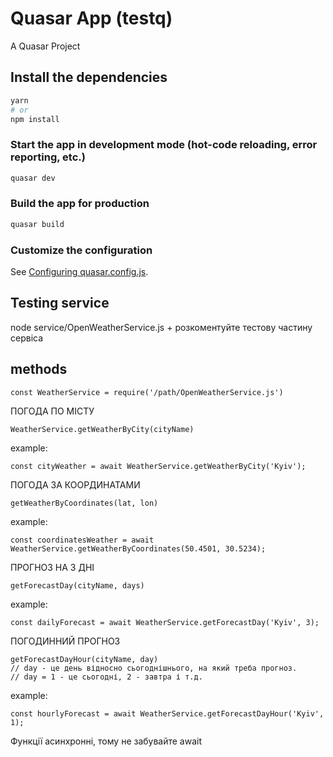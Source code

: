 # Quasar App (testq)

A Quasar Project

## Install the dependencies

```bash
yarn
# or
npm install
```

### Start the app in development mode (hot-code reloading, error reporting, etc.)

```bash
quasar dev
```

### Build the app for production

```bash
quasar build
```

### Customize the configuration

See [Configuring quasar.config.js](https://v2.quasar.dev/quasar-cli-vite/quasar-config-js).

## Testing service

node service/OpenWeatherService.js + розкоментуйте тестову частину сервіса

## methods

```
const WeatherService = require('/path/OpenWeatherService.js')
```

ПОГОДА ПО МІСТУ

```
WeatherService.getWeatherByCity(cityName)
```

example:

```
const cityWeather = await WeatherService.getWeatherByCity('Kyiv');
```

ПОГОДА ЗА КООРДИНАТАМИ

```
getWeatherByCoordinates(lat, lon)
```

example:

```
const coordinatesWeather = await WeatherService.getWeatherByCoordinates(50.4501, 30.5234);
```

ПРОГНОЗ НА 3 ДНІ

```
getForecastDay(cityName, days)
```

example:

```
const dailyForecast = await WeatherService.getForecastDay('Kyiv', 3);
```

ПОГОДИННИЙ ПРОГНОЗ

```
getForecastDayHour(cityName, day)
// day - це день відносно сьогоднішнього, на який треба прогноз.
// day = 1 - це сьогодні, 2 - завтра і т.д.
```

example:

```
const hourlyForecast = await WeatherService.getForecastDayHour('Kyiv', 1);
```

Функції асинхронні, тому не забувайте await
